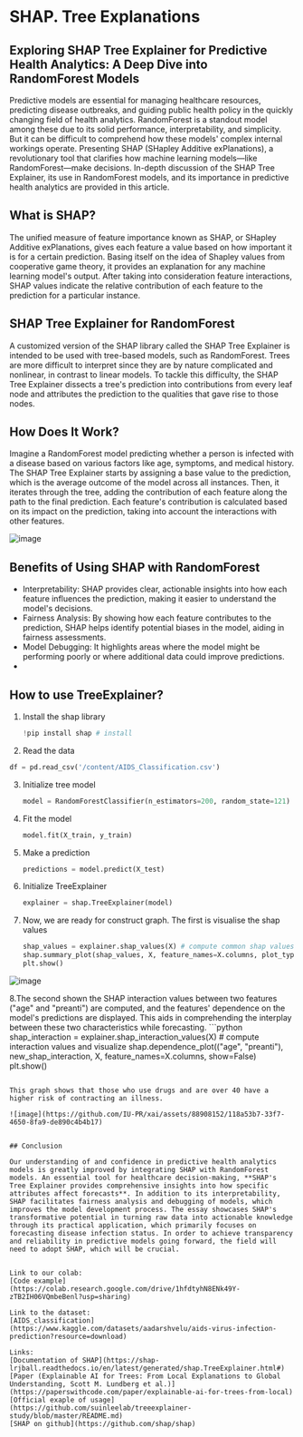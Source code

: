 # SHAP. Tree Explanations

## Exploring SHAP Tree Explainer for Predictive Health Analytics: A Deep Dive into RandomForest Models

Predictive models are essential for managing healthcare resources, predicting disease outbreaks, and guiding public health policy in the quickly changing field of health analytics. 
RandomForest is a standout model among these due to its solid performance, interpretability, and simplicity. But it can be difficult to comprehend how these models' complex internal workings operate. 
Presenting SHAP (SHapley Additive exPlanations), a revolutionary tool that clarifies how machine learning models—like RandomForest—make decisions. 
In-depth discussion of the SHAP Tree Explainer, its use in RandomForest models, and its importance in predictive health analytics are provided in this article.

## What is SHAP?

The unified measure of feature importance known as SHAP, or SHapley Additive exPlanations, gives each feature a value based on how important it is for a certain prediction. Basing itself on the idea of Shapley values from cooperative game theory, it provides an explanation for any machine learning model's output. After taking into consideration feature interactions, SHAP values indicate the relative contribution of each feature to the prediction for a particular instance.

## SHAP Tree Explainer for RandomForest

A customized version of the SHAP library called the SHAP Tree Explainer is intended to be used with tree-based models, such as RandomForest. Trees are more difficult to interpret since they are by nature complicated and nonlinear, in contrast to linear models. To tackle this difficulty, the SHAP Tree Explainer dissects a tree's prediction into contributions from every leaf node and attributes the prediction to the qualities that gave rise to those nodes.

## How Does It Work?

Imagine a RandomForest model predicting whether a person is infected with a disease based on various factors like age, symptoms, and medical history. The SHAP Tree Explainer starts by assigning a base value to the prediction, which is the average outcome of the model across all instances. Then, it iterates through the tree, adding the contribution of each feature along the path to the final prediction. Each feature's contribution is calculated based on its impact on the prediction, taking into account the interactions with other features.

![image](https://github.com/IU-PR/xai/assets/88908152/f30498ec-8ac4-4f66-8bec-a99a5d6ffe41)


## Benefits of Using SHAP with RandomForest

- Interpretability: SHAP provides clear, actionable insights into how each feature influences the prediction, making it easier to understand the model's decisions.
- Fairness Analysis: By showing how each feature contributes to the prediction, SHAP helps identify potential biases in the model, aiding in fairness assessments.
- Model Debugging: It highlights areas where the model might be performing poorly or where additional data could improve predictions.
- 
## How to use TreeExplainer?

1. Install the shap library
   ```python
   !pip install shap # install
   ```
2.  Read the data
   ```python
   df = pd.read_csv('/content/AIDS_Classification.csv') 
   ```
3. Initialize tree model
   ```python
   model = RandomForestClassifier(n_estimators=200, random_state=121)
   ```
4. Fit the model
   ```python
   model.fit(X_train, y_train)
   ```
5. Make a prediction
   ```python
   predictions = model.predict(X_test) 
   ```
6. Initialize TreeExplainer
   ```python
   explainer = shap.TreeExplainer(model)
   ```

7. Now, we are ready for construct graph. The first is visualise the shap values
   ```python
   shap_values = explainer.shap_values(X) # compute common shap values and visualize
   shap.summary_plot(shap_values, X, feature_names=X.columns, plot_type="dot", auto_size_plot=False, show=False)
   plt.show()
   ```
![image](https://github.com/IU-PR/xai/assets/88908152/6a14d69f-c442-41eb-b24a-2dc9f8b58546)


8.The second shown the SHAP interaction values between two features ("age" and "preanti") are computed, and the features' dependence on the model's predictions are displayed. This aids in comprehending the interplay between these two characteristics while forecasting.
    ```python
    shap_interaction = explainer.shap_interaction_values(X) # compute interaction values and visualize
    shap.dependence_plot(("age", "preanti"), new_shap_interaction, X, feature_names=X.columns, show=False)
    plt.show()
   ```

This graph shows that those who use drugs and are over 40 have a higher risk of contracting an illness.

![image](https://github.com/IU-PR/xai/assets/88908152/118a53b7-33f7-4650-8fa9-de890c4b4b17)


## Conclusion

Our understanding of and confidence in predictive health analytics models is greatly improved by integrating SHAP with RandomForest models. An essential tool for healthcare decision-making, **SHAP's Tree Explainer provides comprehensive insights into how specific attributes affect forecasts**. In addition to its interpretability, SHAP facilitates fairness analysis and debugging of models, which improves the model development process. The essay showcases SHAP's transformative potential in turning raw data into actionable knowledge through its practical application, which primarily focuses on forecasting disease infection status. In order to achieve transparency and reliability in predictive models going forward, the field will need to adopt SHAP, which will be crucial.


Link to our colab:
[Code example](https://colab.research.google.com/drive/1hfdtyhN8ENk49Y-zTB2IH06VQmbeBenl?usp=sharing)

Link to the dataset:
[AIDS_classification](https://www.kaggle.com/datasets/aadarshvelu/aids-virus-infection-prediction?resource=download)

Links:
[Documentation of SHAP](https://shap-lrjball.readthedocs.io/en/latest/generated/shap.TreeExplainer.html#)
[Paper (Explainable AI for Trees: From Local Explanations to Global Understanding, Scott M. Lundberg et al.)](https://paperswithcode.com/paper/explainable-ai-for-trees-from-local)
[Official exaple of usage](https://github.com/suinleelab/treeexplainer-study/blob/master/README.md)
[SHAP on github](https://github.com/shap/shap)


